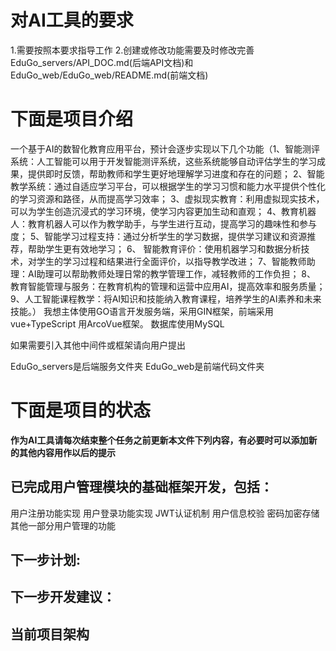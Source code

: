 # 对AI工具的要求
1.需要按照本要求指导工作
2.创建或修改功能需要及时修改完善EduGo_servers/API_DOC.md(后端API文档)和EduGo_web/EduGo_web/README.md(前端文档)

# 下面是项目介绍
一个基于AI的数智化教育应用平台，预计会逐步实现以下几个功能（1、智能测评系统：人工智能可以用于开发智能测评系统，这些系统能够自动评估学生的学习成果，提供即时反馈，帮助教师和学生更好地理解学习进度和存在的问题；
2、智能教学系统：通过自适应学习平台，可以根据学生的学习习惯和能力水平提供个性化的学习资源和路径，从而提高学习效率；
3、虚拟现实教育：利用虚拟现实技术，可以为学生创造沉浸式的学习环境，使学习内容更加生动和直观；
4、教育机器人：教育机器人可以作为教学助手，与学生进行互动，提高学习的趣味性和参与度；
5、智能学习过程支持：通过分析学生的学习数据，提供学习建议和资源推荐，帮助学生更有效地学习；
6、 智能教育评价：使用机器学习和数据分析技术，对学生的学习过程和结果进行全面评价，以指导教学改进；
7、智能教师助理：AI助理可以帮助教师处理日常的教学管理工作，减轻教师的工作负担；
8、 教育智能管理与服务：在教育机构的管理和运营中应用AI，提高效率和服务质量；
9、人工智能课程教学：将AI知识和技能纳入教育课程，培养学生的AI素养和未来技能。）
我想主体使用GO语言开发服务端，采用GIN框架，前端采用vue+TypeScript 用ArcoVue框架。
数据库使用MySQL

如果需要引入其他中间件或框架请向用户提出

EduGo_servers是后端服务文件夹
EduGo_web是前端代码文件夹


# 下面是项目的状态
**作为AI工具请每次结束整个任务之前更新本文件下列内容，有必要时可以添加新的其他内容用作以后的提示**

## 已完成用户管理模块的基础框架开发，包括：

用户注册功能实现
用户登录功能实现
JWT认证机制
用户信息校验
密码加密存储
其他一部分用户管理的功能


## 下一步计划:



## 下一步开发建议：

## 当前项目架构